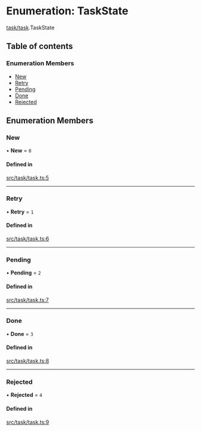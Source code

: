 # Enumeration: TaskState

[task/task](../modules/task_task.md).TaskState

## Table of contents

### Enumeration Members

- [New](task_task.TaskState.md#new)
- [Retry](task_task.TaskState.md#retry)
- [Pending](task_task.TaskState.md#pending)
- [Done](task_task.TaskState.md#done)
- [Rejected](task_task.TaskState.md#rejected)

## Enumeration Members

### New

• **New** = ``0``

#### Defined in

[src/task/task.ts:5](https://github.com/golemfactory/golem-js/blob/c28a1b0/src/task/task.ts#L5)

___

### Retry

• **Retry** = ``1``

#### Defined in

[src/task/task.ts:6](https://github.com/golemfactory/golem-js/blob/c28a1b0/src/task/task.ts#L6)

___

### Pending

• **Pending** = ``2``

#### Defined in

[src/task/task.ts:7](https://github.com/golemfactory/golem-js/blob/c28a1b0/src/task/task.ts#L7)

___

### Done

• **Done** = ``3``

#### Defined in

[src/task/task.ts:8](https://github.com/golemfactory/golem-js/blob/c28a1b0/src/task/task.ts#L8)

___

### Rejected

• **Rejected** = ``4``

#### Defined in

[src/task/task.ts:9](https://github.com/golemfactory/golem-js/blob/c28a1b0/src/task/task.ts#L9)
